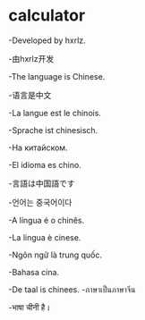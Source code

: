 # calculator

-Developed by hxrlz.

-由hxrlz开发

-The language is Chinese.

-语言是中文

-La langue est le chinois.

-Sprache ist chinesisch.

-На китайском.

-El idioma es chino.

-言語は中国語です

-언어는 중국어이다

-A língua é o chinês.

-La lingua è cinese.

-Ngôn ngữ là trung quốc.

-Bahasa cina.

-De taal is chinees.
-ภาษาเป็นภาษาจีน

-भाषा चीनी है।
